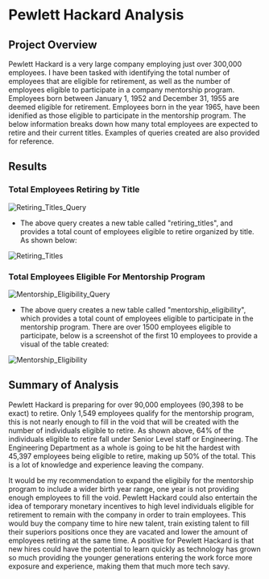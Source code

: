 # Pewlett Hackard Analysis
## Project Overview
Pewlett Hackard is a very large company employing just over 300,000 employees.  I have been tasked with identifying the total number of employees that are eligible for retirement, as well as the number of employees eligible to participate in a company mentorship program.  Employees born between January 1, 1952 and December 31, 1955 are deemed eligible for retirement. Employees born in the year 1965, have been idenified as those eligible to participate in the mentorship program.  The below information breaks down how many total employees are expected to retire and their current titles.  Examples of queries created are also provided for reference.

## Results
### Total Employees Retiring by Title
![Retiring_Titles_Query](https://user-images.githubusercontent.com/89044350/136845315-b650dc7b-1e2b-4ee0-805c-08f8ac132837.PNG)
- The above query creates a new table called "retiring_titles", and provides a total count of employees eligible to retire organized by title. As shown below:

![Retiring_Titles](https://user-images.githubusercontent.com/89044350/136845413-f20fd9da-0587-4be5-bb62-28a8eba3898f.PNG)

### Total Employees Eligible For Mentorship Program
![Mentorship_Eligibility_Query](https://user-images.githubusercontent.com/89044350/136846312-e92d721d-b4fb-4211-971c-66ec199994b7.PNG)
- The above query creates a new table called "mentorship_eligibility", which provides a total count of employees eligible to participate in the mentorship program.  There are over 1500 employees eligible to participate, below is a screenshot of the first 10 employees to provide a visual of the table created:

![Mentorship_Eligibility](https://user-images.githubusercontent.com/89044350/136846527-3366643c-e520-4321-bbdd-1f0b1eae314d.PNG)

## Summary of Analysis
Pewlett Hackard is preparing for over 90,000 employees (90,398 to be exact) to retire.  Only 1,549 employees qualify for the mentorship program, this is not nearly enough to fill in the void that will be created with the number of individuals eligible to retire. As shown above, 64% of the individuals eligible to retire fall under Senior Level staff or Engineering. The Engineering Department as a whole is going to be hit the hardest with 45,397 employees being eligible to retire, making up 50% of the total. This is a lot of knowledge and experience leaving the company.

It would be my recommendation to expand the eligibily for the mentorship program to include a wider birth year range, one year is not providing enough employees to fill the void. Pewlett Hackard could also entertain the idea of temporary monetary incentives to high level individuals eligible for retirement to remain with the company in order to train employees. This would buy the company time to hire new talent, train existing talent to fill their superiors positions once they are vacated and lower the amount of employees retiring at the same time. A positive for Pewlett Hackard is that new hires could have the potential to learn quickly as technology has grown so much providing the younger generations entering the work force more exposure and experience, making them that much more tech savy.

